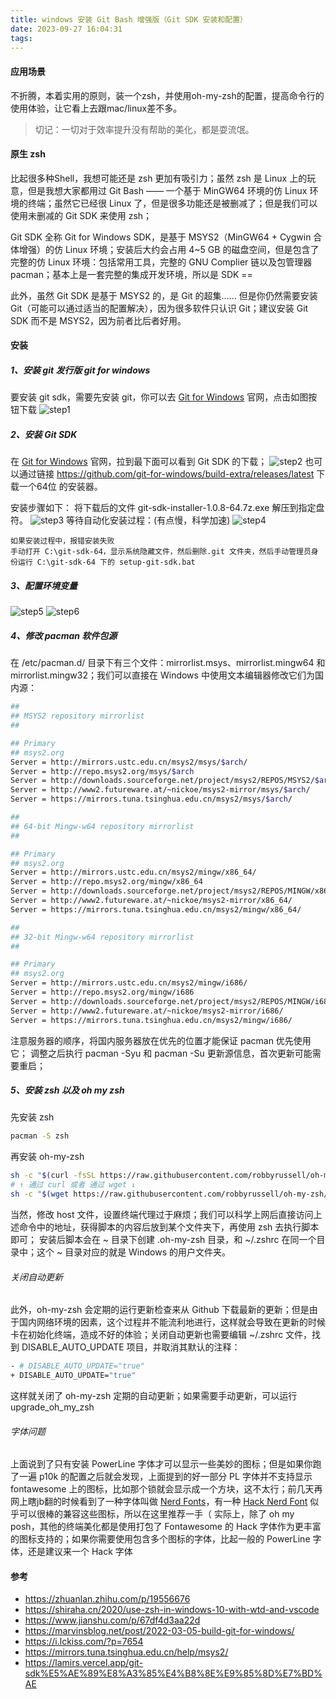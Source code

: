 ```yaml
---
title: windows 安装 Git Bash 增强版（Git SDK 安装和配置）
date: 2023-09-27 16:04:31
tags:
---
```


#### 应用场景
不折腾，本着实用的原则，装一个zsh，并使用oh-my-zsh的配置，提高命令行的使用体验，让它看上去跟mac/linux差不多。
>切记：一切对于效率提升没有帮助的美化，都是耍流氓。

#### 原生 zsh
比起很多种Shell，我想可能还是 zsh 更加有吸引力；虽然 zsh 是 Linux 上的玩意，但是我想大家都用过 Git Bash —— 一个基于 MinGW64 环境的仿 Linux 环境的终端；虽然它已经很 Linux 了，但是很多功能还是被删减了；但是我们可以使用未删减的 Git SDK 来使用 zsh；

Git SDK 全称 Git for Windows SDK，是基于 MSYS2（MinGW64 + Cygwin 合体增强）的仿 Linux 环境；安装后大约会占用 4~5 GB 的磁盘空间，但是包含了完整的仿 Linux 环境：包括常用工具，完整的 GNU Complier 链以及包管理器 pacman；基本上是一套完整的集成开发环境，所以是 SDK ==

此外，虽然 Git SDK 是基于 MSYS2 的，是 Git 的超集…… 但是你仍然需要安装 Git（可能可以通过适当的配置解决），因为很多软件只认识 Git；建议安装 Git SDK 而不是 MSYS2，因为前者比后者好用。

#### 安装
##### 1、安装 git 发行版 git for windows
要安装 git sdk，需要先安装 git，你可以去 [Git for Windows](https://gitforwindows.org/) 官网，点击如图按钮下载
![step1](/imgs/git_sdk/install1.png)

##### 2、安装 Git SDK
在 [Git for Windows](https://gitforwindows.org/) 官网，拉到最下面可以看到 Git SDK 的下载；
![step2](/imgs/git_sdk/install2.png)
也可以通过链接 https://github.com/git-for-windows/build-extra/releases/latest 下载一个64位 的安装器。
	
安装步骤如下：
将下载后的文件 git-sdk-installer-1.0.8-64.7z.exe 解压到指定盘符。
![step3](/imgs/git_sdk/install3.png)
等待自动化安装过程：(有点慢，科学加速)
![step4](/imgs/git_sdk/install4.png)

	如果安装过程中，报错安装失败
	手动打开 C:\git-sdk-64，显示系统隐藏文件，然后删除.git 文件夹，然后手动管理员身份运行 C:\git-sdk-64 下的 setup-git-sdk.bat

##### 3、配置环境变量
![step5](/imgs/git_sdk/install5.png)
![step6](/imgs/git_sdk/install6.png)

##### 4、修改 pacman 软件包源
在 /etc/pacman.d/ 目录下有三个文件：mirrorlist.msys、mirrorlist.mingw64 和 mirrorlist.mingw32；我们可以直接在 Windows 中使用文本编辑器修改它们为国内源：
```bash
##
## MSYS2 repository mirrorlist
##

## Primary
## msys2.org
Server = http://mirrors.ustc.edu.cn/msys2/msys/$arch/
Server = http://repo.msys2.org/msys/$arch
Server = http://downloads.sourceforge.net/project/msys2/REPOS/MSYS2/$arch
Server = http://www2.futureware.at/~nickoe/msys2-mirror/msys/$arch/
Server = https://mirrors.tuna.tsinghua.edu.cn/msys2/msys/$arch/

##
## 64-bit Mingw-w64 repository mirrorlist
##

## Primary
## msys2.org
Server = http://mirrors.ustc.edu.cn/msys2/mingw/x86_64/
Server = http://repo.msys2.org/mingw/x86_64
Server = http://downloads.sourceforge.net/project/msys2/REPOS/MINGW/x86_64
Server = http://www2.futureware.at/~nickoe/msys2-mirror/x86_64/
Server = https://mirrors.tuna.tsinghua.edu.cn/msys2/mingw/x86_64/

##
## 32-bit Mingw-w64 repository mirrorlist
##

## Primary
## msys2.org
Server = http://mirrors.ustc.edu.cn/msys2/mingw/i686/
Server = http://repo.msys2.org/mingw/i686
Server = http://downloads.sourceforge.net/project/msys2/REPOS/MINGW/i686
Server = http://www2.futureware.at/~nickoe/msys2-mirror/i686/
Server = https://mirrors.tuna.tsinghua.edu.cn/msys2/mingw/i686/
```
注意服务器的顺序，将国内服务器放在优先的位置才能保证 pacman 优先使用它；
调整之后执行 pacman -Syu 和 pacman -Su 更新源信息，首次更新可能需要重启；

##### 5、安装 zsh 以及 oh my zsh
先安装 zsh
```bash
pacman -S zsh
```
再安装 oh-my-zsh
```bash
sh -c "$(curl -fsSL https://raw.githubusercontent.com/robbyrussell/oh-my-zsh/master/tools/install.sh)"
# ↑ 通过 curl 或者 通过 wget ↓
sh -c "$(wget https://raw.githubusercontent.com/robbyrussell/oh-my-zsh/master/tools/install.sh -O -)"
```
当然，修改 host 文件，设置终端代理过于麻烦；我们可以科学上网后直接访问上述命令中的地址，获得脚本的内容后放到某个文件夹下，再使用 zsh 去执行脚本即可；
安装后脚本会在 ~ 目录下创建 .oh-my-zsh 目录，和 ~/.zshrc 在同一个目录中；这个 ~ 目录对应的就是 Windows 的用户文件夹。

###### 关闭自动更新
此外，oh-my-zsh 会定期的运行更新检查来从 Github 下载最新的更新；但是由于国内网络环境的因素，这个过程并不能流利地进行，这样就会导致在更新的时候卡在初始化终端，造成不好的体验；关闭自动更新也需要编辑 ~/.zshrc 文件，找到 DISABLE_AUTO_UPDATE 项目，并取消其默认的注释：
```bash
- # DISABLE_AUTO_UPDATE="true"
+ DISABLE_AUTO_UPDATE="true"
```
这样就关闭了 oh-my-zsh 定期的自动更新；如果需要手动更新，可以运行 upgrade_oh_my_zsh

###### 字体问题
上面说到了只有安装 PowerLine 字体才可以显示一些美妙的图标；但是如果你跑了一遍 p10k 的配置之后就会发现，上面提到的好一部分 PL 字体并不支持显示 fontawesome 上的图标，比如那个锁就会显示成一个方块，这不太行；前几天再网上瞎jb翻的时候看到了一种字体叫做 [Nerd Fonts](https://www.nerdfonts.com/)，有一种 [Hack Nerd Font](https://github.com/ryanoasis/nerd-fonts/releases/download/v2.1.0/Hack.zip) 似乎可以很棒的兼容这些图标，所以在这里推荐一手（
实际上，除了 oh my posh，其他的终端美化都是使用打包了 Fontawesome 的 Hack 字体作为更丰富的图标支持的；如果你需要使用包含多个图标的字体，比起一般的 PowerLine 字体，还是建议来一个 Hack 字体

#### 参考
- https://zhuanlan.zhihu.com/p/19556676
- https://shiraha.cn/2020/use-zsh-in-windows-10-with-wtd-and-vscode
- https://www.jianshu.com/p/67df4d3aa22d
- https://marvinsblog.net/post/2022-03-05-build-git-for-windows/
- https://i.lckiss.com/?p=7654
- https://mirrors.tuna.tsinghua.edu.cn/help/msys2/
- https://lamirs.vercel.app/git-sdk%E5%AE%89%E8%A3%85%E4%B8%8E%E9%85%8D%E7%BD%AE
